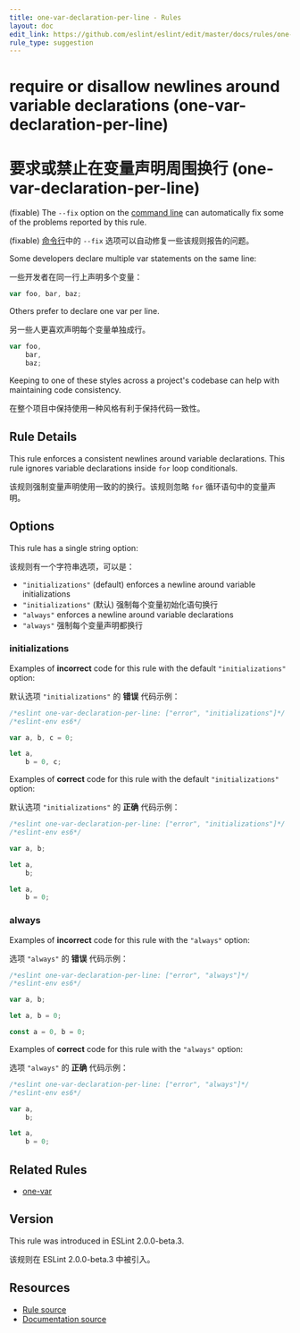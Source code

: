```yaml
---
title: one-var-declaration-per-line - Rules
layout: doc
edit_link: https://github.com/eslint/eslint/edit/master/docs/rules/one-var-declaration-per-line.md
rule_type: suggestion
---
```

<!-- Note: No pull requests accepted for this file. See README.md in the root directory for details. -->

# require or disallow newlines around variable declarations (one-var-declaration-per-line)

# 要求或禁止在变量声明周围换行 (one-var-declaration-per-line)

(fixable) The `--fix` option on the [command line](../user-guide/command-line-interface#fixing-problems) can automatically fix some of the problems reported by this rule.

(fixable) [命令行](../user-guide/command-line-interface#fixing-problems)中的 `--fix` 选项可以自动修复一些该规则报告的问题。

Some developers declare multiple var statements on the same line:

一些开发者在同一行上声明多个变量：

```js
var foo, bar, baz;
```

Others prefer to declare one var per line.

另一些人更喜欢声明每个变量单独成行。

```js
var foo,
    bar,
    baz;
```

Keeping to one of these styles across a project's codebase can help with maintaining code consistency.

在整个项目中保持使用一种风格有利于保持代码一致性。

## Rule Details

This rule enforces a consistent newlines around variable declarations. This rule ignores variable declarations inside `for` loop conditionals.

该规则强制变量声明使用一致的的换行。该规则忽略 `for` 循环语句中的变量声明。

## Options

This rule has a single string option:

该规则有一个字符串选项，可以是：

* `"initializations"` (default) enforces a newline around variable initializations
* `"initializations"` (默认) 强制每个变量初始化语句换行
* `"always"` enforces a newline around variable declarations
* `"always"` 强制每个变量声明都换行

### initializations

Examples of **incorrect** code for this rule with the default `"initializations"` option:

默认选项 `"initializations"` 的 **错误** 代码示例：

```js
/*eslint one-var-declaration-per-line: ["error", "initializations"]*/
/*eslint-env es6*/

var a, b, c = 0;

let a,
    b = 0, c;
```

Examples of **correct** code for this rule with the default `"initializations"` option:

默认选项 `"initializations"` 的 **正确** 代码示例：

```js
/*eslint one-var-declaration-per-line: ["error", "initializations"]*/
/*eslint-env es6*/

var a, b;

let a,
    b;

let a,
    b = 0;
```

### always

Examples of **incorrect** code for this rule with the `"always"` option:

选项 `"always"` 的 **错误** 代码示例：

```js
/*eslint one-var-declaration-per-line: ["error", "always"]*/
/*eslint-env es6*/

var a, b;

let a, b = 0;

const a = 0, b = 0;
```

Examples of **correct** code for this rule with the `"always"` option:

选项 `"always"` 的 **正确** 代码示例：

```js
/*eslint one-var-declaration-per-line: ["error", "always"]*/
/*eslint-env es6*/

var a,
    b;

let a,
    b = 0;
```

## Related Rules

* [one-var](one-var)

## Version

This rule was introduced in ESLint 2.0.0-beta.3.

该规则在 ESLint 2.0.0-beta.3 中被引入。

## Resources

* [Rule source](https://github.com/eslint/eslint/tree/master/lib/rules/one-var-declaration-per-line.js)
* [Documentation source](https://github.com/eslint/eslint/tree/master/docs/rules/one-var-declaration-per-line.md)
